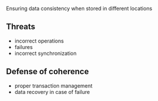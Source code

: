 Ensuring data consistency when stored in different locations

## Threats

- incorrect operations
- failures
- incorrect synchronization

## Defense of coherence

- proper transaction management
- data recovery in case of failure
